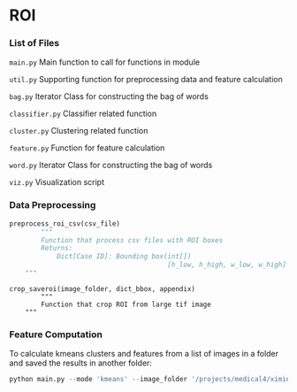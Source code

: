 # ROI

### List of Files

`main.py`  Main function to call for functions in module

`util.py`  Supporting function for preprocessing data and feature calculation

`bag.py` Iterator Class for constructing the bag of words

`classifier.py` Classifier related function

`cluster.py` Clustering related function

`feature.py` Function for feature calculation

`word.py` Iterator Class for constructing the bag of words

`viz.py` Visualization script

### Data Preprocessing

```python
preprocess_roi_csv(csv_file)
		"""
        Function that process csv files with ROI boxes
        Returns:
            Dict[Case ID]: Bounding box(int[])
            							[h_low, h_high, w_low, w_high]
    """
```

```
crop_saveroi(image_folder, dict_bbox, appendix)
		"""
        Function that crop ROI from large tif image
    """
```

### Feature Computation

To calculate kmeans clusters and features from a list of images in a folder and saved the results in another folder:

```python
python main.py --mode 'kmeans' --image_folder '/projects/medical4/ximing/DistractorProject/page3' --save_path '/projects/medical4/ximing/DistractorProject/feature_page3'
```


